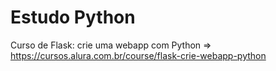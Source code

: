 # Estudo Python

Curso de Flask: crie uma webapp com Python => https://cursos.alura.com.br/course/flask-crie-webapp-python
